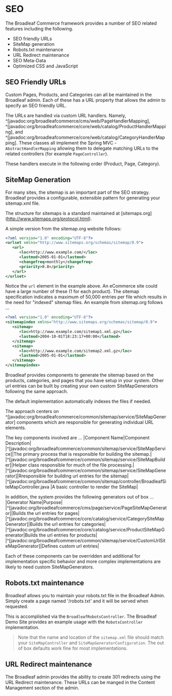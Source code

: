 # SEO 

The Broadleaf Commerce framework provides a number of SEO related features including the following.
- SEO friendly URLs
- SiteMap generation
- Robots.txt maintenance
- URL Redirect maintenance
- SEO Meta-Data 
- Optimized CSS and JavaScript

## SEO Friendly URLs 
Custom Pages, Products, and Categories can all be maintained in the Broadleaf admin.   Each of these has a URL property that allows the admin to specify an SEO friendly URL.

The URLs are handled via custom URL handlers. Namely, ^[javadoc:org/broadleafcommerce/cms/web/PageHandlerMapping], ^[javadoc:org/broadleafcommerce/core/web/catalog/ProductHandlerMapping], and ^[javadoc:org/broadleafcommerce/core/web/catalog/CategoryHandlerMapping].    These classes all implement the Spring MVC - `AbstractHandlerMapping` allowing them to delegate matching URLs to the related controllers (for example `PageController`).

These handlers execute in the following order (Product, Page, Category). 

## SiteMap Generation
For many sites, the sitemap is an important part of the SEO strategy.  Broadleaf provides a configurable, extensible pattern for generating your sitemap.xml file.

The structure for sitemaps is a standard maintained at [sitemaps.org] (http://www.sitemaps.org/protocol.html).

A simple version from the sitemap.org website follows:
```xml
<?xml version="1.0" encoding="UTF-8"?>
<urlset xmlns="http://www.sitemaps.org/schemas/sitemap/0.9">
   <url>
      <loc>http://www.example.com/</loc>
      <lastmod>2005-01-01</lastmod>
      <changefreq>monthly</changefreq>
      <priority>0.8</priority>
   </url>
</urlset> 
```

Notice the `url` element in the example above.   An eCommerce site could have a large number of these (1 for each product).    The sitemap specification indicates a maximum of 50,000 entries per file which results in the need for "indexed" sitemap files.   An example from sitemap.org follows ...
```xml
<?xml version="1.0" encoding="UTF-8"?>
<sitemapindex xmlns="http://www.sitemaps.org/schemas/sitemap/0.9">
   <sitemap>
      <loc>http://www.example.com/sitemap1.xml.gz</loc>
      <lastmod>2004-10-01T18:23:17+00:00</lastmod>
   </sitemap>
   <sitemap>
      <loc>http://www.example.com/sitemap2.xml.gz</loc>
      <lastmod>2005-01-01</lastmod>
   </sitemap>
</sitemapindex> 
```

Broadleaf provides components to generate the sitemap based on the products, categories, and pages that you have setup in your system.   Other url entries can be built by creating your own custom SiteMapGenerators following the same approach.

The default implementation automatically indexes the files if needed.  

The approach centers on ^[javadoc:org/broadleafcommerce/common/sitemap/service/SiteMapGenerator] components which are responsible for generating individual URL elements.

The key components involved are ...
|Component Name|Component Description|
|^[javadoc:org/broadleafcommerce/common/sitemap/service/SiteMapService]|The primary process that is responsible for building the sitemap.|
|^[javadoc:org/broadleafcommerce/common/sitemap/service/SiteMapBuilder]|Helper class responsible for much of the file processing.| 
|^[javadoc:org/broadleafcommerce/common/sitemap/service/SiteMapGenerator]|Rresponsible for building url entries for the sitemap| 
|^[javadoc:org/broadleafcommerce/common/sitemap/controller/BroadleafSiteMapController.java |A basic controller to render the SiteMap|

In addition, the system provides the following generators out of box ...
|Generator Name|Purpose|
|^[javadoc:org/broadleafcommerce/cms/page/service/PageSiteMapGenerator]|Builds the url entries for pages| 
|^[javadoc:org/broadleafcommerce/core/catalog/service/CategorySiteMapGenerator]|Builds the url entries for categories|
|^[javadoc:org/broadleafcommerce/core/catalog/service/ProductSiteMapGenerator|Builds the url entries for products| 
|^[javadoc:org/broadleafcommerce/common/sitemap/service/CustomUrlSiteMapGenerator]|Defines custom url entries| 

Each of these components can be overridden and additional for implementation specific behavior and more complex implementations are likely to need custom SiteMapGenerators. 

## Robots.txt maintenance
Broadleaf allows you to maintain your robots.txt file in the Broadleaf Admin.    Simply create a page named '/robots.txt' and it will be served when requested.

This is accomplished via the `BroadleafRobotsController`.  The Broadleaf Demo Site provides an example usage with the `RobotsController` implementation.

> Note that the name and location of the `sitemap.xml` file should match your `SiteMapController` and `SiteMapGeneratorConfiguration`.   The out of box defaults work fine for most implementations.

## URL Redirect maintenance
The Broadleaf admin provides the ability to create 301 redirects using the URL Redirect maintenance.  These URLs can be manged in the Content Management section of the admin.   
